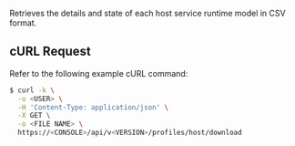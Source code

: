 Retrieves the details and state of each host service runtime model in CSV format.

## cURL Request

Refer to the following example cURL command:

```bash
$ curl -k \
  -u <USER> \
  -H 'Content-Type: application/json' \
  -X GET \
  -o <FILE NAME> \
  https://<CONSOLE>/api/v<VERSION>/profiles/host/download
```
